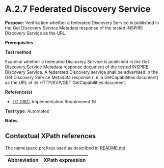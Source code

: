 # A.2.7 Federated Discovery Service

**Purpose**: Verification whether a federated Discovery Service is published in the Get Discovery Service Metadata response of the tested INSPIRE Discovery Service as the URL.

**Prerequisites**

**Test method**

Examine whether a federated Discovery Service is published in the Get Discovery Service Metadata response document of the tested INSPIRE Discovery Service. A federated Discovery service shall be advertised in the Get Discovery Service Metadata response (i.e. a GetCapabilities document) as the URL of its HTTP/KVP/GET GetCapabilities document.

**Reference(s)**

* [TG DISC](README.md#ref_TG_DISC), Implementation Requirement 16

**Test type**: Automated

**Notes**


## Contextual XPath references

The namespace prefixes used as described in [README.md](README.md#namespaces).

Abbreviation                                               |  XPath expression
---------------------------------------------------------- | -------------------------------------------------------------------------

